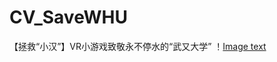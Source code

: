 # CV_SaveWHU
【拯救“小汉”】VR小游戏致敬永不停水的“武又大学”
！[Image text](https://github.com/Michael-Tian-Whu/CV_SaveWHU/blob/a432f62560e5d2f0cdb980a31f800381b8afbb97/sceenshot.png)
